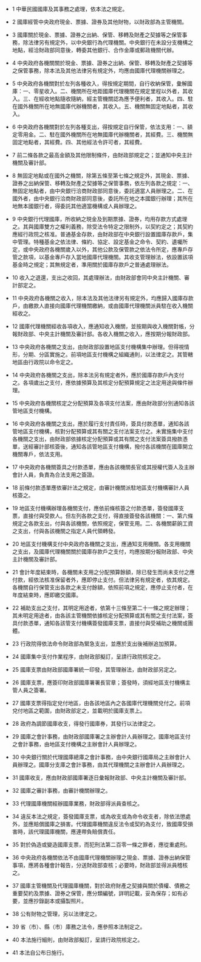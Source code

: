 * 1 中華民國國庫及其事務之處理，依本法之規定。

* 2 國庫經管中央政府現金、票據、證券及其他財物，以財政部為主管機關。

* 3 國庫關於現金、票據、證券之出納、保管、移轉及財產之契據等之保管事務，除法律另有規定外，以中央銀行為代理機關。中央銀行在未設分支機構之地點，經洽財政部同意後，轉委其他銀行、合作金庫或郵政機關代辦。

* 4 中央政府各機關關於現金、票據、證券之出納、保管、移轉及財產之契據等之保管事務，除本法及其他法律另有規定外，均應由國庫代理機關辦理之。

* 5 中央政府各機關對於左列各種收入，得按規定期間，自行收納保管，彙解國庫：一、零星收入。二、機關所在地距國庫代理機關在規定里程以外者，其收入。三、在經收地點隨收隨納，經主管機關認為應予便利者，其收入。四、駐在國外機關所在地無國庫代辦機關者，其收入。五、機關無固定地點者，其收入。

* 6 中央政府各機關對於左列各種支出，得按規定自行保管，依法支用：一、額定零用金。二、駐在國外機關所在地無國庫代辦機關者，其經費。三、機關無固定地點者，其經費。四、其他經法令許可者，其經費。

* 7 前二條各款之最高金額及其他限制條件，由財政部規定之；並通知中央主計機關及審計部。

* 8 無固定地點或在國外之機關，除第五條至第七條之規定外，其現金、票據、證券之出納保管、移轉及財產之契據等之保管事務，依左列各款之規定：一、無固定地點者，由中央銀行洽商財政部同意後，委託適當人員辦理之。二、在國外者，由中央銀行洽商財政部同意後，委託所在地之本國銀行辦理；其所在地無本國銀行者，得委託其他適當機構或人員辦理之。

* 9 中央銀行代理國庫，所收納之現金及到期票據、證券，均用存款方式處理之。其與國庫雙方之權利義務，除受法令特定之限制外，以契約定之；其契約應經行政院之核准。普通基金存款，由財政部在中央銀行設置國庫存款戶，集中管理。特種基金之依法律、條約、協定、設定基金之命令、契約、遺囑所定，或中央政府各機關歲入以外，其他公款及保管款之依法令所定，應專戶存管之款項，以基金專戶存入當地國庫代理機關。其收支管理辦法，依設置該項基金時之規定；其無規定者，準用關於國庫存款戶之普通處理辦法。

* 10 收入之退還，支出之收回，其處理辦法，由財政部會同中央主計機關、審計部定之。

* 11 中央政府各機關之收入，除本法及其他法律另有規定外，均應歸入國庫存款戶，由繳款人直接向國庫代理機關繳納，或由國庫代理機關派員駐在收入機關經收之。

* 12 國庫代理機關經收各項收入，應通知收入機關，並按期與收入機關對帳，分報財政部、中央主計機關及審計部。各收入機關之收入，應按期分報財政部。

* 13 中央政府各機關之支出，由財政部設置地區支付機構集中辦理。但得視情形，分期、分區實施之。前項地區支付機構之組織通則，以法律定之。其管轄地區由行政院以命令定之。

* 14 中央政府各機關之支出，除本法另有規定者外，應於國庫存款戶內支付之。各項歲出之支付，應依據預算及其核定分配預算規定之法定用途與條件辦理。

* 15 中央政府各機關核定之分配預算及各項支付法案，應由財政部分別通知各該管地區支付機構。

* 16 中央政府各機關之支出，應於履行支付責任時，簽具付款憑單，通知各該管地區支付機構，核對分配預算或其有關之支付法案支付之。未實施集中支付各機關之支出，由財政部依據核定分配預算或其有關之支付法案簽具撥款憑單，送經審計部核簽後，通知各該管地區支付機構，撥付各該機關在國庫開立機關專戶，依法支用。

* 17 中央政府各機關簽具之付款憑單，應由各該機關長官或其授權代簽人及主辦會計人員，負責為合法支用之簽證。

* 18 前條付款憑單應依審計法之規定，由審計機關派駐地區支付機構審計人員核簽之。

* 19 地區支付機構辦理各機關支付，應依前條核簽之付款憑單，簽發國庫支票，直接付與受款人。但左列各款之支付，得直接簽發各該機關：一、第六條規定之各款支出，付與各該機關，依照規定，保管支用。二、各機關薪餉工資之支出，付與各該機關之指定人員代領轉發。

* 20 地區支付機構支付中央政府各機關之支出，應通知支用機關。各支用機關之支出，及國庫代理機關關於國庫存款戶之支付，均應按期分報財政部、中央主計機關及審計部。

* 21 會計年度結束時，各機關未支用之分配預算餘額，除已發生而尚未支付之應付款，經依法核准保留者外，應即停止支付。但法律另有規定者，依其規定。各機關自行保管支出各款之未支付餘額，依照前項之規定，應停止支付者，在年度結束時，應即繳交國庫。

* 22 補助支出之支付，其明定用途者，依第十三條至第二十一條之規定辦理；其未明定用途者，由各該主管機關依據核定分配預算或其有關之支付法案，簽具付款憑單，通知各該管支付機構簽發國庫支票，直接付與受補助之機關或團體。

* 23 行政院得依法命令財政部為緊急支出，並應於支出後補辦追加預算。

* 24 國庫集中支付作業程序，由財政部擬訂，呈請行政院核定之。

* 25 國庫支票由財政部國庫署統一印發，其管理辦法，由財政部另定之。

* 26 國庫支票，應簽印財政部國庫署署長官章；簽發時，須經地區支付機構主管人員之簽署。

* 27 國庫支票得指定兌付地區，由各該地區內之各國庫代理機關兌付之。前項兌付地區之範圍，由財政部定之，並載明於國庫支票上。

* 28 政府為調節國庫收支，得發行國庫券，其發行以法律定之。

* 29 國庫之會計事務，由財政部國庫署之主辦會計人員辦理之。國庫地區支付之會計事務，由地區支付機構之主辦會計人員辦理之。

* 30 中央銀行關於代理國庫總庫之會計事務，由中央銀行國庫局之主辦會計人員辦理之。國庫分支庫之會計事務，由其代理機關之主辦會計人員辦理之。

* 31 國庫收支，應由財政部國庫署逐日彙報財政部、中央主計機關及審計部。

* 32 國庫之審計事務，由審計機關辦理之。

* 33 代理國庫機關經辦國庫業務，財政部得派員查核之。

* 34 違反本法之規定，簽發國庫支票，或為收支或為命令收支者，除依法懲處外，並應賠償國庫之損害。代理國庫機關違反法令或契約為支付，致國庫受損害時，該代理國庫機關，應連帶負賠償責任。

* 35 對於偽造或變造國庫支票，而犯刑法第二百零一條之罪者，應從重處刑。

* 36 中央政府各機關依法不由國庫代理機關辦理之現金、票據、證券出納保管事項，應將各種會計報告，分送財政部查核；必要時，財政部並得派員稽核之。

* 37 國庫主管機關及代理國庫機關，對於政府財產之契據與關於債權、債務之重要契約及票據、證券之保管，應分類編號，詳明記載，妥為保存；如有必要，並應抄錄副本或攝製照片。

* 38 公有財物之管理，另以法律定之。

* 39 省（市）、縣（市）庫務之法令，應參照本法制定之。

* 40 本法施行細則，由財政部擬訂，呈請行政院核定之。

* 41 本法自公布日施行。

